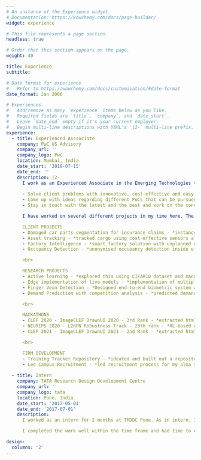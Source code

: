 ```yaml
---
# An instance of the Experience widget.
# Documentation: https://wowchemy.com/docs/page-builder/
widget: experience

# This file represents a page section.
headless: true

# Order that this section appears on the page.
weight: 40

title: Experience
subtitle:

# Date format for experience
#   Refer to https://wowchemy.com/docs/customization/#date-format
date_format: Jan 2006

# Experiences.
#   Add/remove as many `experience` items below as you like.
#   Required fields are `title`, `company`, and `date_start`.
#   Leave `date_end` empty if it's your current employer.
#   Begin multi-line descriptions with YAML's `|2-` multi-line prefix.
experience:
  - title: Experienced Asssociate
    company: PwC US Advisory
    company_url: ''
    company_logo: PwC
    location: Mumbai, India
    date_start: '2019-07-15'
    date_end: ''
    description: |2-
      I work as an Experienced Associate in the Emerging Technologies team at PwC. My current responsiblities include :
      
      - Solve client problems with innovative, cost-effective and easy to deploy solutions which will generate value for them
      - Come up with ideas regarding different PoCs that can be pursued to improve the overall offerings of the team
      - Stay in touch with the latest and the best and work on the convergence og AI, ML and IoT in client offerings

      I have worked on several different projects in my time here. The details for most of these can be found in the projects section. Some of them are :

      CLIENT PROJECTS
      - Damaged car parts segmentation for insurance claims - *instance segmentation with explainability and automated report generation*
      - Asset tracking - *tracked cargo using cost-effective sensors along its journey from factory to distribution center ascertaining possible locations of damage*
      - Factory Intelligence - *smart factory solution with unplanned machien downtime detection with other analytics using cost-effective sensors and dashboard with key KPIs*
      - Occupancy Detection - *anonymised occupancy detection inside office space with LIDARs with features including social bubble breach detection*

      <br>

      RESEARCH PROJECTS
      - Active learning - *explored this using CIFAR10 dataset and managed to achieve high accuracies with very limited training data*
      - Edge implementation of live models - *implementation of multiple live models (eg. action recognition on something something dataset with over 200 classes) on edge devices (eg. Jetson TX2, Raspberry Pi)*
      - Finger Vein Detection - *Designed end-to-end biometric system with user registration and verification as a replacement for fingerprint technology*
      - Demand Prediction with competition analysis - *predicted demand using several demographic and footfall variables*

      <br>

      HACKATHONS
      - CLEF 2020 - ImageCLEF DrawnUI 2020 - 3rd Rank - *extracted html ui elements from wireframe drawings of websites; came up with novel multi-pass inference technique to boost recall*
      - NEURIPS 2020 - L2RPN Robustness Track - 28th rank - *RL-based challenge to robustly maintain an electrical grid without disruptions against an adverse agent*
      - CLEF 2021 - ImageCLEF DrawnUI 2021 - 2nd Rank - *extracted html ui elements from wireframe drawings of websites*

      <br>

      FIRM DEVELOPMENT
      - Training Tracker Repository - *ideated and built out a repository management system for all internal trainings to boost self-learning and incorporate feedback into future trainings*
      - Led Campus Recruitment - *led recruitment process for my alma mater, IIT Kanpur*
        
  - title: Intern
    company: TATA Research Design Development Centre
    company_url: ''
    company_logo: tata
    location: Pune, India
    date_start: '2017-05-01'
    date_end: '2017-07-01'
    description: 
      I worked as an intern for 2 months at TRDDC Pune. As in intern, I was tasked with exploring macroscopic model of skin’s upper layer stratum corneum using OpenFoam. This open source package was being used for the first time in the research facility.\

      I completed the work well within the time frame and had time to complete an extension of the original problem statement as well. I was awarded an 'Excellent' grade for the internship for immaculate coding skills and dedication to work.

design:
  columns: '2'
---
```

